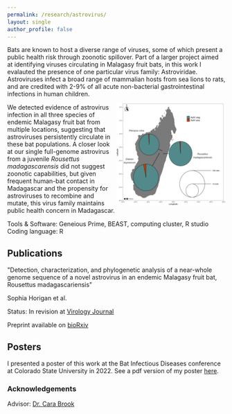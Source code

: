 ```yaml
---
permalink: /research/astrovirus/
layout: single
author_profile: false
---
```


Bats are known to host a diverse range of viruses, some of which present a public health risk through zoonotic spillover. Part of a larger project aimed at identifying viruses circulating in Malagasy fruit bats, in this work I evalauted the presence of one particular virus family: Astroviridae. Astroviruses infect a broad range of mammalian hosts from sea lions to rats, and are credited with 2-9% of all acute non-bacterial gastrointestinal infections in human children.

<img align="right" width="50%" margin-left="20px" src="/assets/images/astrofig.jpg">

We detected evidence of astrovirus infection in all three species of endemic Malagasy fruit bat from multiple locations, suggesting that astroviruses persistently circulate in these bat populations. A closer look at our single full-genome astrovirus from a juvenile *Rousettus madagascarensis* did not suggest zoonotic capabilities, but given frequent human-bat contact in Madagascar and the propensity for astroviruses to recombine and mutate, this virus family maintains public health concern in Madagascar.

Tools & Software: Geneious Prime, BEAST, computing cluster, R studio
Coding language: R 

## Publications

"Detection, characterization, and phylogenetic analysis of a near-whole genome sequence of a novel astrovirus in an endemic Malagasy fruit bat, Rousettus madagascariensis"

Sophia Horigan et al. 

Status: In revision at [Virology Journal](https://virologyj.biomedcentral.com/)

Preprint available on [bioRxiv](https://www.biorxiv.org/content/10.1101/2023.10.27.564436v1)

## Posters

I presented a poster of this work at the Bat Infectious Diseases conference at Colorado State University in 2022. See a pdf version of my poster [here](/assets/images/ISIDB_Poster.pdf).

### Acknowledgements

Advisor: [Dr. Cara Brook](https://brooklab.org/cara-brook)